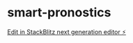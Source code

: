 # smart-pronostics

[Edit in StackBlitz next generation editor ⚡️](https://stackblitz.com/~/github.com/taieb1919/smart-pronostics)
